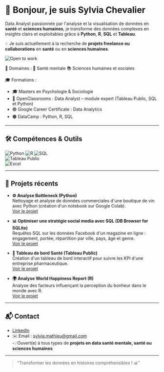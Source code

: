 # 👋 Bonjour, je suis Sylvia Chevalier

Data Analyst passionnée par l'analyse et la visualisation de données en **santé** et **sciences humaines**, je transforme des données complexes en insights clairs et exploitables grâce à **Python**, **R**, **SQL** et **Tableau**.  

💡 Je suis actuellement à la recherche de **projets freelance ou collaborations** en **santé** ou en **sciences humaines**.  

![Open to work](https://img.shields.io/badge/Open%20to%20Work-Freelance-green?style=flat-square)

🎯 Domaines : 🧠 Santé mentale 📚 Sciences humaines et sociales

   🎓 Formations :  
- 🎓 Masters en Psychologie & Sociologie  
- 📘 OpenClassrooms : Data Analyst – module expert (Tableau Public, SQL et Python)  
- 🟢 Google Career Certificate : Data Analytics  
- 🟠 DataCamp : Python, R, SQL

---

## 🛠 Compétences & Outils

![Python](https://img.shields.io/badge/-Python-3776AB?style=flat-square&logo=python&logoColor=white) 
![R](https://img.shields.io/badge/-R-276DC3?style=flat-square&logo=r&logoColor=white) 
![SQL](https://img.shields.io/badge/-SQL-00758F?style=flat-square&logo=postgresql&logoColor=white)  
![Tableau Public](https://img.shields.io/badge/-Tableau-E97627?style=flat-square&logo=tableau&logoColor=white)  
![Excel](https://img.shields.io/badge/-Excel-217346?style=flat-square&logo=microsoft-excel&logoColor=white)  

---

## 📂 Projets récents

- **⚙️ Analyse Bottleneck (Python)**  
  Nettoyage et analyse de données commerciales d'une boutique de vin avec Python (création d'un notebook sur Google Colab).  
  [Voir le projet](https://github.com/sylvia-chevalier-data/BottleNeck/blob/main/README.md)

- **📊 Optimiser une stratégie social media avec SQL (DB Browser for SQLite)**  
  Requêtes SQL sur les données Facebook d'un magazine en ligne : engagement, portée, répartition par ville, pays, âge et genre.  
  [Voir le projet](https://github.com/sylvia-chevalier-data/social-media/blob/main/README.md)

- **💉 Tableau de bord Santé (Tableau Public)**  
  Création d'un tableau de bord interactif pour suivre les KPI d'une entreprise pharmaceutique.  
  [Voir le projet](https://github.com/sylvia-chevalier-data/Dental_Pharma/blob/main/README.md)

- **🌍 Analyse World Happiness Report (R)**  
  Analyse des facteurs influençant la perception du bonheur dans le monde avec R.  
  [Voir le projet](https://github.com/sylvia-chevalier-data/World-Happiness-Report-2024/blob/main/README.md)

--- 

## 📬 Contact

- [LinkedIn](https://www.linkedin.com/in/sylvia-chevalier-data-analyst)  
- ✉️ Email : sylvia.mathieu@gmail.com  
-💡Ouvert(e) à tous types de **projets en data santé mentale, santé ou sciences humaines**

---

> "Transformer les données en histoires compréhensibles ! 📊"
